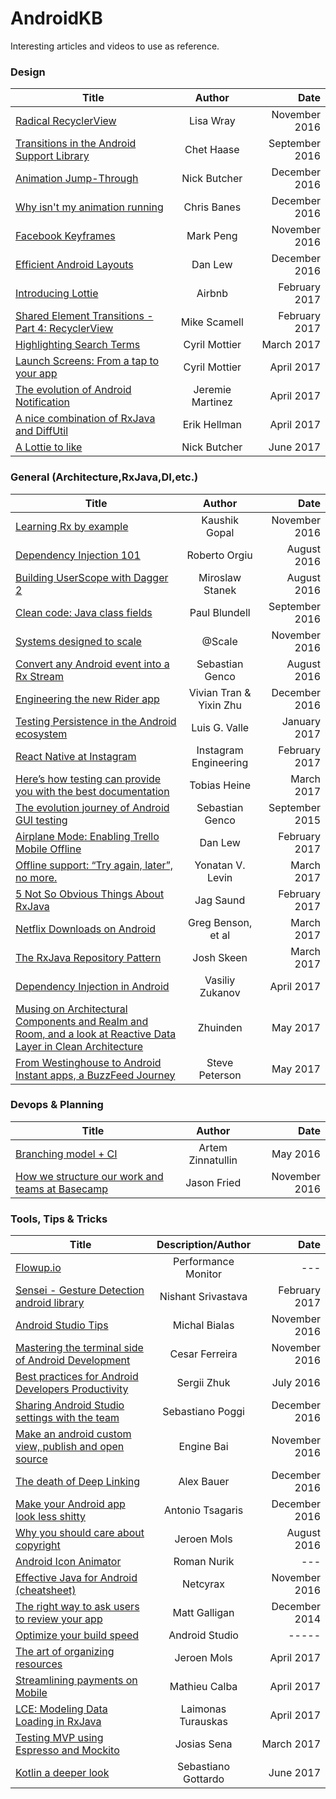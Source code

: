 # AndroidKB
Interesting articles and videos to use as reference.


### Design

| Title        | Author           | Date  |
| ------------- |:-------------:| -----:|
| [Radical RecyclerView](https://www.youtube.com/watch?v=TS_J0Qw4zl0)     | Lisa Wray | November 2016 |
| [Transitions in the Android Support Library](https://medium.com/google-developers/transitions-in-the-android-support-library-8bc86a1d688e#.h52npyog3)     | Chet Haase | September 2016 |
| [Animation Jump-Through](https://medium.com/google-developers/animation-jump-through-861f4f5b3de4#.ok7erv3qx)     | Nick Butcher | December 2016 |
| [Why isn't my animation running](https://medium.com/@chrisbanes/why-isnt-my-animation-running-34c529e76eaa#.coldo4797)     | Chris Banes | December 2016 |
| [Facebook Keyframes](https://code.facebook.com/posts/354469174916519/)     | Mark Peng | November 2016 |
| [Efficient Android Layouts](https://realm.io/news/gotocph-daniel-lew-efficient-android-layouts/)    | Dan Lew | December 2016 |
| [Introducing Lottie](https://medium.com/airbnb-engineering/introducing-lottie-4ff4a0afac0e#.by1fjjw7e)      | Airbnb | February 2017 |
| [Shared Element Transitions - Part 4: RecyclerView](http://mikescamell.com/shared-element-transitions-part-4-recyclerview/?utm_term=0_4eb677ad19-dfb62df48f-338120541&utm_content=buffer88906&utm_medium=social&utm_source=twitter.com&utm_campaign=buffer)      | Mike Scamell | February 2017 |
| [Highlighting Search Terms](https://cyrilmottier.com/2017/03/06/highlighting-search-terms/)      | Cyril Mottier | March 2017 |
| [Launch Screens: From a tap to your app](https://speakerdeck.com/cyrilmottier/launch-screens-from-a-tap-to-your-app)      | Cyril Mottier | April 2017 |
| [The evolution of Android Notification](https://speakerdeck.com/jeremiemartinez/the-evolution-of-android-notification)      | Jeremie Martinez | April 2017 |
| [A nice combination of RxJava and DiffUtil](https://medium.com/@erikhellman/a-nice-combination-of-rxjava-and-diffutil-fe3807186012)      | Erik Hellman | April 2017 |
| [A Lottie to like](https://medium.com/@crafty/a-lottie-to-like-6670f2bed3c5)      | Nick Butcher | June 2017 |


### General (Architecture,RxJava,DI,etc.)

| Title        | Author           | Date  |
| ------------- |:-------------:| -----:|
| [Learning Rx by example](https://vimeo.com/190922794)    | Kaushik Gopal | November 2016 |
| [Dependency Injection 101](https://medium.com/di-101/di-101-part-1-81896c2858a0#.idjcav520)    | Roberto Orgiu | August 2016 |
| [Building UserScope with Dagger 2](http://frogermcs.github.io/building-userscope-with-dagger2/)    | Miroslaw Stanek | August 2016 |
| [Clean code: Java class fields](https://www.novoda.com/blog/clean-code-java-class-fields/)    | Paul Blundell | September 2016 |
| [Systems designed to scale](https://atscaleconference.com/videos-articles/)    | @Scale | November 2016 |
| [Convert any Android event into a Rx Stream](https://medium.com/@sebaslogen/rxjava-recipe-convert-any-android-event-into-a-stream-c614ca686db0#.876j87392)    | Sebastian Genco | August 2016 |
| [Engineering the new Rider app](https://eng.uber.com/new-rider-app/)    | Vivian Tran & Yixin Zhu | December 2016 |
| [Testing Persistence in the Android ecosystem](https://www.novoda.com/blog/testing-persistence-in-the-android-ecosystem/)    | Luis G. Valle | January 2017 |
| [React Native at Instagram](https://engineering.instagram.com/react-native-at-instagram-dd828a9a90c7#.8htx8t6eq)    | Instagram Engineering | February 2017 |
| [Here’s how testing can provide you with the best documentation](https://www.novoda.com/blog/tests-are-the-best-documentation/)    | Tobias Heine | March 2017 |
| [The evolution journey of Android GUI testing](https://medium.com/@sebaslogen/the-evolution-journey-of-android-gui-testing-f65005f7ced8#.u3l2p7lb1)    | Sebastian Genco | September 2015 |
| [Airplane Mode: Enabling Trello Mobile Offline](http://tech.trello.com/sync-architecture/)    | Dan Lew | February 2017 |
| [Offline support: “Try again, later”, no more.](https://medium.com/@yonatanvlevin/offline-support-try-again-later-no-more-afc33eba79dc#.c5o01burn)    | Yonatan V. Levin | March 2017 |
| [5 Not So Obvious Things About RxJava](https://medium.com/@jagsaund/5-not-so-obvious-things-about-rxjava-c388bd19efbc#.vt8a6dss7) | Jag Saund | February 2017 |
| [Netflix Downloads on Android](http://techblog.netflix.com/2017/03/downloads-on-android.html?m=1)    | Greg Benson, et al | March 2017 |
| [The RxJava Repository Pattern](https://www.bignerdranch.com/blog/the-rxjava-repository-pattern/) | Josh Skeen | March 2017 |
| [Dependency Injection in Android](https://www.slideshare.net/VasiliyZukanov/dependency-injection-in-android-74836565?trk=v-feed) | Vasiliy Zukanov | April 2017 |
| [Musing on Architectural Components and Realm and Room, and a look at Reactive Data Layer in Clean Architecture](https://hackernoon.com/musing-on-architectural-components-and-realm-and-room-and-a-look-at-reactive-clean-architecture-880c8df55abf) | Zhuinden | May 2017 |
| [From Westinghouse to Android Instant apps, a BuzzFeed Journey](https://tech.buzzfeed.com/from-westinghouse-to-android-instant-apps-60fbfaca4ebe) | Steve Peterson | May 2017 |



### Devops & Planning

| Title        | Author           | Date  |
| ------------- |:-------------:| -----:|
| [Branching model + CI](https://artemzin.com/blog/git-ftfy-branching-model-continuation-of-git-flow-considered-harmful/)     | Artem Zinnatullin | May 2016 |
| [How we structure our work and teams at Basecamp](https://m.signalvnoise.com/how-we-set-up-our-work-cbce3d3d9cae#.xx91uvqnv)     | Jason Fried | November 2016 |




### Tools, Tips & Tricks

| Title        | Description/Author         | Date  |   
| ------------- |:-------------:| -----:|
| [Flowup.io](https://flowup.io/)      | Performance Monitor | --- | 
| [Sensei - Gesture Detection android library](https://android.jlelse.eu/i-could-not-find-a-simple-gesture-detection-android-library-so-i-built-one-334c0a307c16#.dl8q7ui0m)    | Nishant Srivastava | February 2017 |
| [Android Studio Tips](https://medium.com/@mmbialas/50-android-studio-tips-tricks-resources-you-should-be-familiar-with-as-an-android-developer-af86e7cf56d2#.wrene0aa9) | Michal Bialas    |   November 2016  |  
| [Mastering the terminal side of Android Development ](https://medium.com/@cesarmcferreira/mastering-the-terminal-side-of-android-development-e7520466c521#.s0ve37m8d) | Cesar Ferreira |  November 2016  | 
| [Best practices for Android Developers Productivity](https://medium.com/@sergii/best-practices-for-android-developer-productivity-cfd6ffba804c#.l0tvs35rv)      | Sergii Zhuk | July 2016 | 
| [Sharing Android Studio settings with the team](https://tips.seebrock3r.me/share-settings-with-the-team-a-year-later-e28c24fc07aa#.tbg9yuh7l) | Sebastiano Poggi | December 2016 | 
| [Make an android custom view, publish and open source](https://medium.com/dualcores-studio/make-an-android-custom-view-publish-and-open-source-99a3d86df228#.2w29cifdk)      | Engine Bai | November 2016 | 
| [The death of Deep Linking](https://hackernoon.com/the-death-of-deep-linking-6cc65eb33e28#.eadvr5ver)      | Alex Bauer | December 2016 |
| [Make your Android app look less shitty](https://hackernoon.com/make-your-android-app-look-less-shitty-5dd63c4938f1#.4pcw4ja2b)      | Antonio Tsagaris | December 2016 |
| [Why you should care about copyright](http://jeroenmols.com/blog/2016/08/03/copyright/)      | Jeroen Mols | August 2016 |
| [Android Icon Animator](https://romannurik.github.io/AndroidIconAnimator/)      | Roman Nurik | --- |
| [Effective Java for Android (cheatsheet)](https://medium.com/rocknnull/effective-java-for-android-cheatsheet-bf4e3433889a#.cmrrxxx6d)      | Netcyrax | November 2016 |
| [The right way to ask users to review your app](https://medium.com/circa/the-right-way-to-ask-users-to-review-your-app-9a32fd604fca#.xe6xm4frh)      | Matt Galligan | December 2014 |
| [Optimize your build speed](https://developer.android.com/studio/build/optimize-your-build.html)      | Android Studio | ----- |
| [The art of organizing resources](https://speakerdeck.com/jeroenmols/the-art-of-organizing-resources)      | Jeroen Mols | April 2017 |
| [Streamlining payments on Mobile](https://speakerdeck.com/mathieu_calba/streamlining-payments-on-mobile)      | Mathieu Calba | April 2017 |
| [LCE: Modeling Data Loading in RxJava](https://tech.instacart.com/lce-modeling-data-loading-in-rxjava-b798ac98d80)      | Laimonas Turauskas | April 2017 |
| [Testing MVP using Espresso and Mockito](https://josiassena.com/testing-mvp-using-espresso-and-mockito)      | Josias Sena | March 2017 |
| [Kotlin a deeper look](https://medium.com/@rotxed/kotlin-a-deeper-look-8569d4da36f) | Sebastiano Gottardo | June 2017 | 









